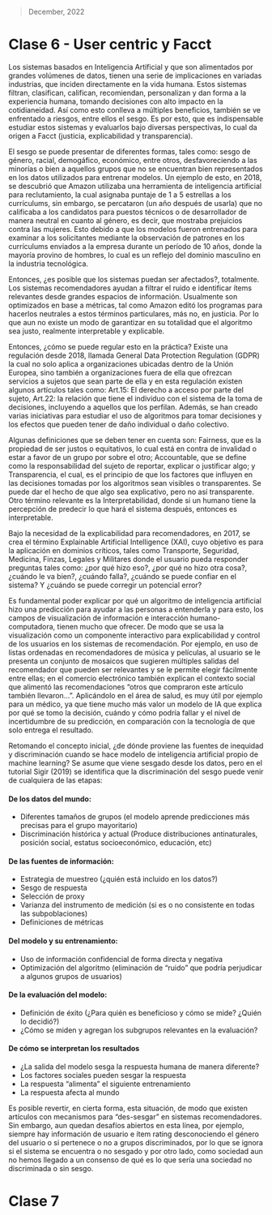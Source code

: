 > December, 2022

# Clase 6 - User centric y Facct

Los sistemas basados en Inteligencia Artificial y que son alimentados por grandes volúmenes de datos, tienen una serie de implicaciones en variadas industrias, que inciden directamente en la vida humana. Estos sistemas filtran, clasifican, califican, recomiendan, personalizan y dan forma a la experiencia humana, tomando decisiones con alto impacto en la cotidianeidad. Así como esto conlleva a múltiples beneficios, también se ve enfrentado a riesgos, entre ellos el sesgo. Es por esto, que es indispensable estudiar estos sistemas y evaluarlos bajo diversas perspectivas, lo cual da origen a Facct (justicia, explicabilidad y transparencia).

El sesgo se puede presentar de diferentes formas, tales como: sesgo de género, racial, demogáfico, económico, entre otros, desfavoreciendo a las minorías o bien a aquellos grupos que no se encuentran bien representados en los datos utilizados para entrenar modelos. Un ejemplo de esto, en 2018, se descubrió que Amazon utilizaba una herramienta de inteligencia artificial para reclutamiento, la cual asignaba puntaje de 1 a 5 estrellas a los currículums, sin embargo, se percataron (un año después de usarla) que no calificaba a los candidatos para puestos técnicos o de desarrollador de manera neutral en cuanto al género, es decir, que mostraba prejuicios contra las mujeres. Esto debido a que los modelos fueron entrenados para examinar a los solicitantes mediante la observación de patrones en los currículums enviados a la empresa durante un período de 10 años, donde la mayoría provino de hombres, lo cual es un reflejo del dominio masculino en la industria tecnológica.

Entonces, ¿es posible que los sistemas puedan ser afectados?, totalmente. Los sistemas recomendadores ayudan a filtrar el ruido e identificar ítems relevantes desde grandes espacios de información. Usualmente son optimizados en base a métricas, tal como Amazon editó los programas para hacerlos neutrales a estos términos particulares, más no, en justicia. Por lo que aun no existe un modo de garantizar en su totalidad que el algoritmo sea justo, realmente interpretable y explicable.

Entonces, ¿cómo se puede regular esto en la práctica? Existe una regulación desde 2018, llamada General Data Protection Regulation (GDPR) la cual no solo aplica a organizaciones ubicadas dentro de la Unión Europea, sino también a organizaciones fuera de ella que ofrezcan servicios a sujetos que sean parte de ella y en esta regulación existen algunos artículos tales como: Art.15: El derecho a acceso por parte del sujeto, Art.22: la relación que tiene el individuo con el sistema de la toma de decisiones, incluyendo a aquellos que los perfilan. Además, se han creado varias iniciativas para estudiar el uso de algoritmos para tomar decisiones y los efectos que pueden tener de daño individual o daño colectivo.

Algunas definiciones que se deben tener en cuenta son: Fairness, que es la propiedad de ser justos o equitativos, lo cual está en contra de invalidad o estar a favor de un grupo por sobre el otro; Accountable, que se define como la responsabilidad del sujeto de reportar, explicar o justificar algo; y Transparencia, el cual, es el principio de que los factores que influyen en las decisiones tomadas por los algoritmos sean visibles o transparentes. Se puede dar el hecho de que algo sea explicativo, pero no así transparente. Otro término relevante es la Interpretabilidad, donde si un humano tiene la percepción de predecir lo que hará el sistema después, entonces es interpretable.

Bajo la necesidad de la explicabilidad para recomendadores, en 2017, se crea el término Explainable Artificial Intelligence (XAI), cuyo objetivo es para la aplicación en dominios críticos, tales como Transporte, Seguridad, Medicina, Finzas, Legales y Militares donde el usuario pueda responder preguntas tales como: ¿por qué hizo eso?, ¿por qué no hizo otra cosa?, ¿cuándo le va bien?, ¿cuándo falla?, ¿cuándo se puede confiar en el sistema? Y ¿cuándo se puede corregir un potencial error? 

Es fundamental poder explicar por qué un algoritmo de inteligencia artificial hizo una predicción para ayudar a las personas a entenderla y para esto, los campos de visualización de información e interacción humano-computadora, tienen mucho que ofrecer. De modo que se usa la visualización como un componente interactivo para explicabilidad y control de los usuarios en los sistemas de recomendación. Por ejemplo, en uso de listas ordenadas en recomendadores de música y películas, al usuario se le presenta un conjunto de mosaicos que sugieren múltiples salidas del recomendador que pueden ser relevantes y se le permite elegir fácilmente entre ellas; en el comercio electrónico también explican el contexto social que alimentó las recomendaciones “otros que compraron este artículo también llevaron…”. Aplicándolo en el área de salud, es muy útil por ejemplo para un médico, ya que tiene mucho más valor un modelo de IA que explica por qué se tomo la decisión, cuándo y cómo podría fallar y el nivel de incertidumbre de su predicción, en comparación con la tecnología de que solo entrega el resultado.

Retomando el concepto inicial, ¿de dónde proviene las fuentes de inequidad y discriminación cuando se hace modelo de inteligencia artificial propio de machine learning? Se asume que viene sesgado desde los datos, pero en el tutorial Sigir (2019) se identifica que la discriminación del sesgo puede venir de cualquiera de las etapas: 
####	De los datos del mundo:
  -	Diferentes tamaños de grupos (el modelo aprende predicciones más precisas para el grupo mayoritario)
  - Discriminación histórica y actual (Produce distribuciones antinaturales, posición social, estatus socioeconómico, educación, etc)
  
####	De las fuentes de información:
  - Estrategia de muestreo (¿quién está incluido en los datos?)
  - Sesgo de respuesta
  - Selección de proxy
  - Varianza del instrumento de medición (si es o no consistente en todas las subpoblaciones)
  - Definiciones de métricas
  
#### Del modelo y su entrenamiento:
  -	Uso de información confidencial de forma directa y negativa
  - Optimización del algoritmo (eliminación de “ruido” que podría perjudicar a algunos grupos de usuarios)
  
#### De la evaluación del modelo:
  - Definición de éxito (¿Para quién es beneficioso y cómo se mide? ¿Quién lo decidió?)
  - ¿Cómo se miden y agregan los subgrupos relevantes en la evaluación?

#### De cómo se interpretan los resultados
  - ¿La salida del modelo sesga la respuesta humana de manera diferente?
  - Los factores sociales pueden sesgar la respuesta
  - La respuesta “alimenta” el siguiente entrenamiento 
  - La respuesta afecta al mundo


Es posible revertir, en cierta forma, esta situación, de modo que existen artículos con mecanismos para “des-sesgar” en sistemas recomendadores. Sin embargo, aun quedan desafíos abiertos en esta línea, por ejemplo, siempre hay información de usuario e ítem rating desconociendo el género del usuario o si pertenece o no a grupos discriminados, por lo que se ignora si el sistema se encuentra o no sesgado y por otro lado, como sociedad aun no hemos llegado a un consenso de qué es lo que sería una sociedad no discriminada o sin sesgo.



# Clase 7



